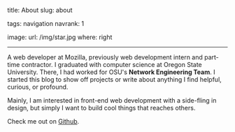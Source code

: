 title: About
slug: about

tags: navigation
navrank: 1

image:
    url: /img/star.jpg
    where: right

---

A web developer at Mozilla, previously web development intern and part-time
contractor. I graduated with computer science at Oregon State University.
There, I had worked for OSU's **Network Engineering Team**. I started this
blog to show off projects or write about anything I find helpful, curious, or
profound.

Mainly, I am interested in front-end web development with a side-fling in
design, but simply I want to build cool things that reaches others.

Check me out on [Github][github].

[github]:http://github.com/ngokevin
